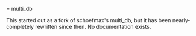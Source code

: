 = multi_db

This started out as a fork of schoefmax's multi_db, but it has been nearly-completely
rewritten since then. No documentation exists.

